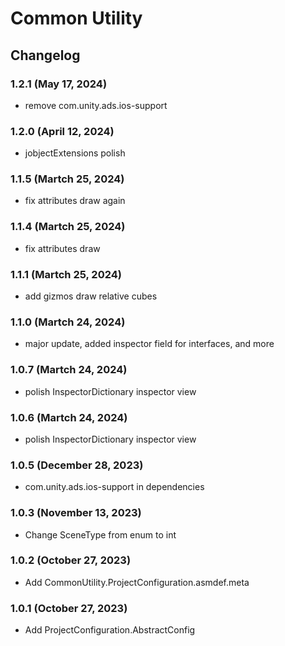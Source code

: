 # Common Utility

## Changelog

### 1.2.1 (May 17, 2024)
- remove com.unity.ads.ios-support

### 1.2.0 (April 12, 2024)
+ jobjectExtensions polish

### 1.1.5 (Martch 25, 2024)
+ fix attributes draw again

### 1.1.4 (Martch 25, 2024)
+ fix attributes draw

### 1.1.1 (Martch 25, 2024)
+ add gizmos draw relative cubes

### 1.1.0 (Martch 24, 2024)
+ major update, added inspector field for interfaces, and more

### 1.0.7 (Martch 24, 2024)
+ polish InspectorDictionary inspector view

### 1.0.6 (Martch 24, 2024)
+ polish InspectorDictionary inspector view

### 1.0.5 (December 28, 2023)
+ com.unity.ads.ios-support in dependencies

### 1.0.3 (November 13, 2023)
+ Change SceneType from enum to int

### 1.0.2 (October 27, 2023)
+ Add CommonUtility.ProjectConfiguration.asmdef.meta

### 1.0.1 (October 27, 2023)
+ Add ProjectConfiguration.AbstractConfig
